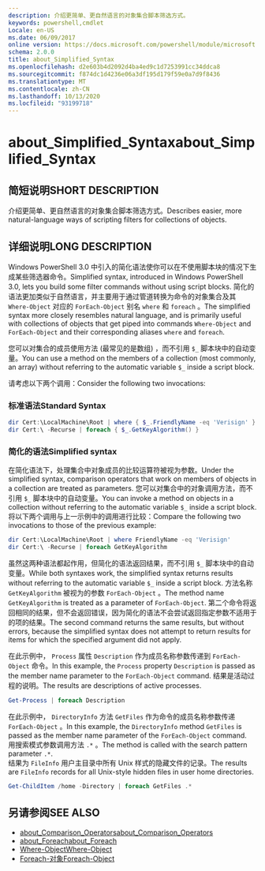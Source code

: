 ```yaml
---
description: 介绍更简单、更自然语言的对象集合脚本筛选方式。
keywords: powershell,cmdlet
Locale: en-US
ms.date: 06/09/2017
online version: https://docs.microsoft.com/powershell/module/microsoft.powershell.core/about/about_simplified_syntax?view=powershell-6&WT.mc_id=ps-gethelp
schema: 2.0.0
title: about_Simplified_Syntax
ms.openlocfilehash: d2e603b4d2092d4ba4ed9c1d7253991cc34ddca8
ms.sourcegitcommit: f874dc1d4236e06a3df195d179f59e0a7d9f8436
ms.translationtype: MT
ms.contentlocale: zh-CN
ms.lasthandoff: 10/13/2020
ms.locfileid: "93199718"
---
```

# <a name="about_simplified_syntax"></a><span data-ttu-id="31e09-104">about_Simplified_Syntax</span><span class="sxs-lookup"><span data-stu-id="31e09-104">about_Simplified_Syntax</span></span>

## <a name="short-description"></a><span data-ttu-id="31e09-105">简短说明</span><span class="sxs-lookup"><span data-stu-id="31e09-105">SHORT DESCRIPTION</span></span>
<span data-ttu-id="31e09-106">介绍更简单、更自然语言的对象集合脚本筛选方式。</span><span class="sxs-lookup"><span data-stu-id="31e09-106">Describes easier, more natural-language ways of scripting filters for collections of objects.</span></span>

## <a name="long-description"></a><span data-ttu-id="31e09-107">详细说明</span><span class="sxs-lookup"><span data-stu-id="31e09-107">LONG DESCRIPTION</span></span>

<span data-ttu-id="31e09-108">Windows PowerShell 3.0 中引入的简化语法使你可以在不使用脚本块的情况下生成某些筛选器命令。</span><span class="sxs-lookup"><span data-stu-id="31e09-108">Simplified syntax, introduced in Windows PowerShell 3.0, lets you build some filter commands without using script blocks.</span></span> <span data-ttu-id="31e09-109">简化的语法更加类似于自然语言，并主要用于通过管道转换为命令的对象集合及其 `Where-Object` 对应的 `ForEach-Object` 别名 `where` 和 `foreach` 。</span><span class="sxs-lookup"><span data-stu-id="31e09-109">The simplified syntax more closely resembles natural language, and is primarily useful with collections of objects that get piped into commands `Where-Object` and `ForEach-Object` and their corresponding aliases `where` and `foreach`.</span></span>

<span data-ttu-id="31e09-110">您可以对集合的成员使用方法 (最常见的是数组) ，而不引用 `$_` 脚本块中的自动变量。</span><span class="sxs-lookup"><span data-stu-id="31e09-110">You can use a method on the members of a collection (most commonly, an array) without referring to the automatic variable `$_` inside a script block.</span></span>

<span data-ttu-id="31e09-111">请考虑以下两个调用：</span><span class="sxs-lookup"><span data-stu-id="31e09-111">Consider the following two invocations:</span></span>

### <a name="standard-syntax"></a><span data-ttu-id="31e09-112">标准语法</span><span class="sxs-lookup"><span data-stu-id="31e09-112">Standard Syntax</span></span>

```powershell
dir Cert:\LocalMachine\Root | where { $_.FriendlyName -eq 'Verisign' }
dir Cert:\ -Recurse | foreach { $_.GetKeyAlgorithm() }
```

### <a name="simplified-syntax"></a><span data-ttu-id="31e09-113">简化的语法</span><span class="sxs-lookup"><span data-stu-id="31e09-113">Simplified syntax</span></span>

<span data-ttu-id="31e09-114">在简化语法下，处理集合中对象成员的比较运算符被视为参数。</span><span class="sxs-lookup"><span data-stu-id="31e09-114">Under the simplified syntax, comparison operators that work on members of objects in a collection are treated as parameters.</span></span> <span data-ttu-id="31e09-115">您可以对集合中的对象调用方法，而不引用 `$_` 脚本块中的自动变量。</span><span class="sxs-lookup"><span data-stu-id="31e09-115">You can invoke a method on objects in a collection without referring to the automatic variable `$_` inside a script block.</span></span>
<span data-ttu-id="31e09-116">将以下两个调用与上一示例中的调用进行比较：</span><span class="sxs-lookup"><span data-stu-id="31e09-116">Compare the following two invocations to those of the previous example:</span></span>
```powershell
dir Cert:\LocalMachine\Root | where FriendlyName -eq 'Verisign'
dir Cert:\ -Recurse | foreach GetKeyAlgorithm
```

<span data-ttu-id="31e09-117">虽然这两种语法都起作用，但简化的语法返回结果，而不引用 `$_` 脚本块中的自动变量。</span><span class="sxs-lookup"><span data-stu-id="31e09-117">While both syntaxes work, the simplified syntax returns results without referring to the automatic variable `$_` inside a script block.</span></span>
<span data-ttu-id="31e09-118">方法名称 `GetKeyAlgorithm` 被视为的参数 `ForEach-Object` 。</span><span class="sxs-lookup"><span data-stu-id="31e09-118">The method name `GetKeyAlgorithm` is treated as a parameter of `ForEach-Object`.</span></span>
<span data-ttu-id="31e09-119">第二个命令将返回相同的结果，但不会返回错误，因为简化的语法不会尝试返回指定参数不适用于的项的结果。</span><span class="sxs-lookup"><span data-stu-id="31e09-119">The second command returns the same results, but without errors, because the simplified syntax does not attempt to return results for items for which the specified argument did not apply.</span></span>

<span data-ttu-id="31e09-120">在此示例中， `Process` 属性 `Description` 作为成员名称参数传递到 `ForEach-Object` 命令。</span><span class="sxs-lookup"><span data-stu-id="31e09-120">In this example, the `Process` property `Description` is passed as the member name parameter to the `ForEach-Object` command.</span></span> <span data-ttu-id="31e09-121">结果是活动过程的说明。</span><span class="sxs-lookup"><span data-stu-id="31e09-121">The results are descriptions of active processes.</span></span>

```powershell
Get-Process | foreach Description
```

<span data-ttu-id="31e09-122">在此示例中， `DirectoryInfo` 方法 `GetFiles` 作为命令的成员名称参数传递 `ForEach-Object` 。</span><span class="sxs-lookup"><span data-stu-id="31e09-122">In this example, the `DirectoryInfo` method `GetFiles` is passed as the member name parameter of the `ForEach-Object` command.</span></span>  
<span data-ttu-id="31e09-123">用搜索模式参数调用方法 `.*` 。</span><span class="sxs-lookup"><span data-stu-id="31e09-123">The method is called with the search pattern parameter `.*`.</span></span>  
<span data-ttu-id="31e09-124">结果为 `FileInfo` 用户主目录中所有 Unix 样式的隐藏文件的记录。</span><span class="sxs-lookup"><span data-stu-id="31e09-124">The results are `FileInfo` records for all Unix-style hidden files in user home directories.</span></span> 

```powershell
Get-ChildItem /home -Directory | foreach GetFiles .*
```

## <a name="see-also"></a><span data-ttu-id="31e09-125">另请参阅</span><span class="sxs-lookup"><span data-stu-id="31e09-125">SEE ALSO</span></span>

- [<span data-ttu-id="31e09-126">about_Comparison_Operators</span><span class="sxs-lookup"><span data-stu-id="31e09-126">about_Comparison_Operators</span></span>](about_Comparison_Operators.md)
- [<span data-ttu-id="31e09-127">about_Foreach</span><span class="sxs-lookup"><span data-stu-id="31e09-127">about_Foreach</span></span>](about_Foreach.md)
- [<span data-ttu-id="31e09-128">Where-Object</span><span class="sxs-lookup"><span data-stu-id="31e09-128">Where-Object</span></span>](xref:Microsoft.PowerShell.Core.Where-Object)
- [<span data-ttu-id="31e09-129">Foreach-对象</span><span class="sxs-lookup"><span data-stu-id="31e09-129">Foreach-Object</span></span>](xref:Microsoft.PowerShell.Core.ForEach-Object)
